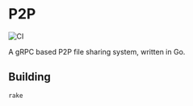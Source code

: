 # P2P

![CI](https://github.com/dawidd6/p2p/workflows/CI/badge.svg)

A gRPC based P2P file sharing system, written in Go.

## Building

```shell script
rake
```
